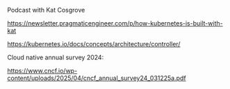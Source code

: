 Podcast with Kat Cosgrove ​

https://newsletter.pragmaticengineer.com/p/how-kubernetes-is-built-with-kat

https://kubernetes.io/docs/concepts/architecture/controller/


Cloud native annual survey 2024:

https://www.cncf.io/wp-content/uploads/2025/04/cncf_annual_survey24_031225a.pdf
